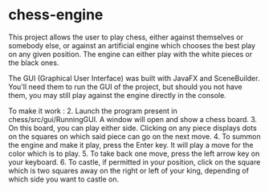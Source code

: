 # chess-engine
This project allows the user to play chess, either against themselves or somebody else, or against an artificial engine which chooses the best play on any given position. 
The engine can either play with the white pieces or the black ones. 

The GUI (Graphical User Interface) was built with JavaFX and SceneBuilder. You'll need them to run the GUI of the project, but should you not have them, you may still play against the engine directly in the console. 

To make it work : 
2. Launch the program present in chess/src/gui/RunningGUI. A window will open and show a chess board. 
3. On this board, you can play either side. Clicking on any piece displays dots on the squares on which said piece can go on the next move. 
4. To summon the engine and make it play, press the Enter key. It will play a move for the color which is to play. 
5. To take back one move, press the left arrow key on your keyboard. 
6. To castle, if permitted in your position, click on the square which is two squares away on the right or left of your king, depending of which side you want to castle on. 
